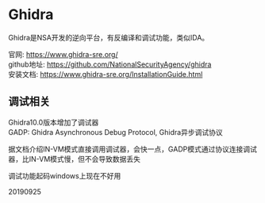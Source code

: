 # Ghidra

Ghidra是NSA开发的逆向平台，有反编译和调试功能，类似IDA。  

官网: https://www.ghidra-sre.org/  
github地址: https://github.com/NationalSecurityAgency/ghidra  
安装文档: https://www.ghidra-sre.org/InstallationGuide.html  

## 调试相关
Ghidra10.0版本增加了调试器  
GADP: Ghidra Asynchronous Debug Protocol, Ghidra异步调试协议  

据文档介绍IN-VM模式直接调用调试器，会快一点，GADP模式通过协议连接调试器，比IN-VM模式慢，但不会导致数据丢失  

调试功能起码windows上现在不好用  


20190925
